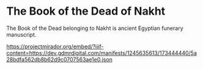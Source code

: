 # The Book of the Dead of Nakht

The Book of the Dead belonging to Nakht is ancient Egyptian funerary manuscript.

https://projectmirador.org/embed/?iiif-content=https://dev.gdmrdigital.com/manifests/1245635613/173444440/5a28bdfa562db8b62d9c0707563ae1e0.json
